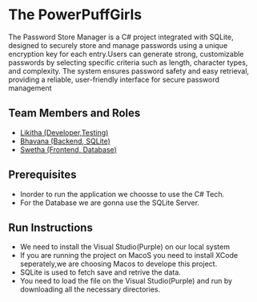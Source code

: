 # The PowerPuffGirls

The Password Store Manager is a C# project integrated with SQLite, designed to securely store and manage passwords using a unique encryption key for each entry.Users can generate strong, customizable passwords by selecting specific criteria such as length, character types, and complexity. The system ensures password safety and easy retrieval, providing a reliable, user-friendly interface for secure password management

## Team Members and Roles

* [Likitha (Developer,Testing)](https://github.com/Likitha0406/CIS641-HW2-Magham)
* [Bhavana (Backend, SQLite)](https://github.com/ArlaBhavana/CIS641-HW2-ARLA.git)
* [Swetha (Frontend, Database)](https://github.com/SwethaSimhadri/CIS641-HW2-Simhadri)

## Prerequisites

* Inorder to run the application we choosse to use the C# Tech.
* For the Database we are gonna use the SQLite Server.

## Run Instructions

* We need to install the Visual Studio(Purple) on our local system
* If you are running the project on MacoS you need to install XCode seperately,we are choosing Macos to develope this project.
* SQLite is used to fetch save and retrive the data.
* You need to load the file on the Visual Studio(Purple) and run by downloading all the necessary directories. 
